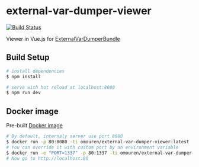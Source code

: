# external-var-dumper-viewer

[![Build Status](https://travis-ci.org/omouren/external-var-dumper-viewer.svg?branch=master)](https://travis-ci.org/omouren/external-var-dumper-viewer)

Viewer in Vue.js for [ExternalVarDumperBundle](https://github.com/omouren/external-var-dumper-bundle)

## Build Setup

``` bash
# install dependencies
$ npm install

# serve with hot reload at localhost:8080
$ npm run dev
```

## Docker image
Pre-built [Docker image](https://hub.docker.com/r/omouren/external-var-dumper-viewer/)
``` bash
# By default, internaly server use port 8080
$ docker run -p 80:8080 -ti omouren/external-var-dumper-viewer:latest
# You can override it with custom port by an environment variable
$ docker run -e "PORT=1337" -p 80:1337 -ti omouren/external-var-dumper-viewer:latest
# Now go to http://localhost:80
```
